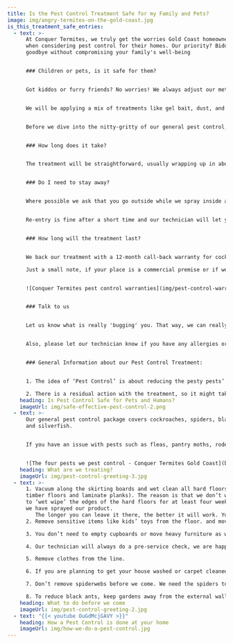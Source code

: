 ```yaml
---
title: Is the Pest Control Treatment Safe for my Family and Pets?
image: img/angry-termites-on-the-gold-coast.jpg
is_this_treatment_safe_entries:
  - text: >-
      At Conquer Termites, we truly get the worries Gold Coast homeowners face
      when considering pest control for their homes. Our priority? Bidding bugs
      goodbye without compromising your family's well-being


      ### Children or pets, is it safe for them?


      Got kiddos or furry friends? No worries! We always adjust our methods based on your home's unique needs, to only apply the safest product available in Australia.


      We will be applying a mix of treatments like gel bait, dust, and surface sprays. All products we apply meet the Australian Pesticides and Veterinary Medicines Authority guidelines. Safety first, always!


      Before we dive into the nitty-gritty of our general pest control, we wanted to give you a heads-up on what to expect and how to prepare. 


      ### How long does it take?


      The treatment will be straightforward, usually wrapping up in about 1 to 1.5 hours.


      ### Do I need to stay away?


      Where possible we ask that you go outside while we spray inside and stay inside while we spray the outside. You should keep all people and pets away from treated areas until dry. 


      Re-entry is fine after a short time and our technician will let you know when it is okay to do so.


      ### How long will the treatment last?


      We back our treatment with a 12-month call-back warranty for cockroaches & silverfish.       3 months for ants, and 6 months for webbing spiders. 

      Just a small note, if your place is a commercial premise or if we're dealing with rodents, fleas or other nuisance pests, the treatment and warranty work a tad differently.


      ![Conquer Termites pest control warranties](img/pest-control-warranties-chart.jpg)


      ### Talk to us


      Let us know what is really 'bugging' you. That way, we can really target our treatment to get the best outcomes for you. 


      Also, please let our technician know if you have any allergies or have particular areas that you don’t want to be treated.


      ### General Information about our Pest Control Treatment:


      1. The idea of ‘Pest Control’ is about reducing the pesty pests’ population to near zero. It is not about applying a nasty product to keep all insects away for 12 months. Insects will recolonise your home naturally over time.

      2. There is a residual action with the treatment, so it might take several weeks to be fully effective. In the case where the pest population or conditions are severe, we might recommend more frequent treatments.
    heading: Is Pest Control Safe for Pets and Humans?
    imageUrl: img/safe-effective-pest-control-2.png
  - text: >-
      Our general pest control package covers cockroaches, spiders, black ants
      and silverfish.


      If you have an issue with pests such as fleas, pantry moths, rodents or any other annoying pest, these will require a special and separate treatment.


      ![The four pests we pest control - Conquer Termites Gold Coast](blob:https://stage.termiteandpestcontrolgoldcoast.com.au/a472bdb4-dc6a-425a-b798-d3c33494fed9)
    heading: What are we treating?
    imageUrl: img/pest-control-greeting-3.jpg
  - text: >-
      1. Vacuum along the skirting boards and wet clean all hard floors (tiles,
      timber floors and laminate planks). The reason is that we don’t want you
      to ‘wet wipe’ the edges of the hard floors for at least four weeks where
      we have sprayed our product. 
         The longer you can leave it there, the better it will work. You can vacuum or sweep.  
      2. Remove sensitive items like kids’ toys from the floor. and move items away from the walls. This way, we will be able to achieve the maximum application throughout your home. 

      3. You don’t need to empty cupboards or move heavy furniture as we will be applying gel bait in these areas.

      4. Our technician will always do a pre-service check, we are happy to move pet bowls, dog beds etc. But bird cages or fish tanks should be covered before we start.

      5. Remove clothes from the line.

      6. If you are planning to get your house washed or carpet cleaned, do it before we come. 

      7. Don’t remove spiderwebs before we come. We need the spiders to climb over their webs for the product to work.

      8. To reduce black ants, keep gardens away from the external walls and cut back any tree branches that are touching the house.
    heading: What to do before we come
    imageUrl: img/pest-control-greeting-2.jpg
  - text: "{{< youtube OuGdMcjGAVY >}}"
    heading: How a Pest Control is done at your home
    imageUrl: img/how-we-do-a-pest-control.jpg
---
```

